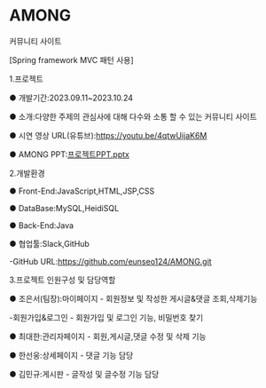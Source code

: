 # AMONG
커뮤니티 사이트 <AMONG>

[Spring framework MVC 패턴 사용]

1.프로젝트 <AMONG>

● 개발기간:2023.09.11~2023.10.24

● 소개:다양한 주제의 관심사에 대해 다수와 소통 할 수 있는 커뮤니티 사이트

● 시연 영상 URL(유튜브):https://youtu.be/4qtwUijaK6M

● AMONG PPT:[프로젝트PPT.pptx](https://github.com/eunseo124/AMONG/files/13161620/PPT.pptx)


2.개발환경 

● Front-End:JavaScript,HTML,JSP,CSS 

● DataBase:MySQL,HeidiSQL

● Back-End:Java

● 협업툴:Slack,GitHub

-GitHub URL:https://github.com/eunseo124/AMONG.git


3.프로젝트 인원구성 및 담당역할

● 조은서(팀장):마이페이지 - 회원정보 및 작성한 게시글&댓글 조회,삭제기능

-회원가입&로그인 - 회원가입 및 로그인 기능, 비밀번호 찾기     

● 최대한:관리자페이지 - 회원,게시글,댓글 수정 및 삭제 기능

● 한선웅:상세페이지 - 댓글 기능 담당

● 김민규:게시판 - 글작성 및 글수정 기능 담당

